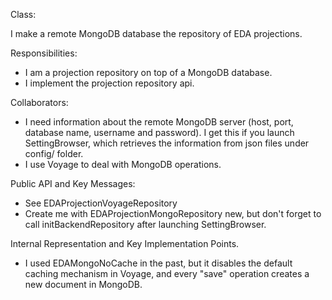 Class:

I make a remote MongoDB database the repository of EDA projections.

Responsibilities:

- I am a  projection repository on top of a MongoDB database.
- I implement the projection repository api.

Collaborators:

- I need information about the remote MongoDB server (host, port, database name, username and password). I get this if you launch SettingBrowser, which retrieves the information from json files under config/ folder.
- I use Voyage to deal with MongoDB operations.

Public API and Key Messages:

- See EDAProjectionVoyageRepository
- Create me with EDAProjectionMongoRepository new, but don't forget to call initBackendRepository after launching SettingBrowser.

Internal Representation and Key Implementation Points.

- I used EDAMongoNoCache in the past, but it disables the default caching mechanism in Voyage, and every "save" operation creates a new document in MongoDB.